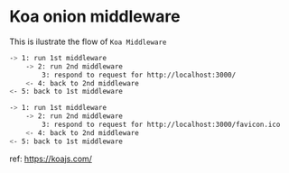 # Koa onion middleware

This is ilustrate the flow of `Koa Middleware`

```bash
-> 1: run 1st middleware
	-> 2: run 2nd middleware
		3: respond to request for http://localhost:3000/
	<- 4: back to 2nd middleware
<- 5: back to 1st middleware

-> 1: run 1st middleware
	-> 2: run 2nd middleware
		3: respond to request for http://localhost:3000/favicon.ico
	<- 4: back to 2nd middleware
<- 5: back to 1st middleware
```

ref: https://koajs.com/